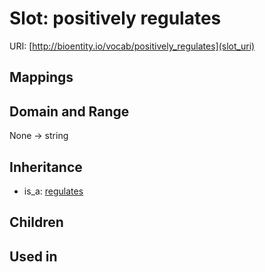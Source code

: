 # Slot: positively regulates




URI: [http://bioentity.io/vocab/positively_regulates](slot_uri)
## Mappings

## Domain and Range

None -> string
## Inheritance

 *  is_a: [regulates](regulates.md)
## Children

## Used in

